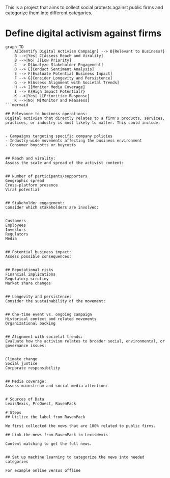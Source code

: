 This is a project that aims to collect social protests against public firms and categorize them into different categories. 

# Define digital activism against firms

```mermaid
graph TD
    A[Identify Digital Activism Campaign] --> B{Relevant to Business?}
    B -->|Yes| C[Assess Reach and Virality]
    B -->|No| J[Low Priority]
    C --> D[Analyze Stakeholder Engagement]
    D --> E[Conduct Sentiment Analysis]
    E --> F[Evaluate Potential Business Impact]
    F --> G[Consider Longevity and Persistence]
    G --> H[Assess Alignment with Societal Trends]
    H --> I[Monitor Media Coverage]
    I --> K{High Impact Potential?}
    K -->|Yes| L[Prioritize Response]
    K -->|No| M[Monitor and Reassess]
```mermaid

## Relevance to business operations:
Digital activism that directly relates to a firm's products, services, practices, or industry is most likely to matter. This could include:


- Campaigns targeting specific company policies
- Industry-wide movements affecting the business environment
- Consumer boycotts or buycotts


## Reach and virality:
Assess the scale and spread of the activist content:


## Number of participants/supporters
Geographic spread
Cross-platform presence
Viral potential


## Stakeholder engagement:
Consider which stakeholders are involved:


Customers
Employees
Investors
Regulators
Media


## Potential business impact:
Assess possible consequences:


## Reputational risks
Financial implications
Regulatory scrutiny
Market share changes


## Longevity and persistence:
Consider the sustainability of the movement:


## One-time event vs. ongoing campaign
Historical context and related movements
Organizational backing


## Alignment with societal trends:
Evaluate how the activism relates to broader social, environmental, or governance issues:


Climate change
Social justice
Corporate responsibility


## Media coverage:
Assess mainstream and social media attention:


# Sources of Data
LexisNexis, ProQuest, RavenPack

# Steps
## Utilize the label from RavenPack

We first collected the news that are 100% related to public firms. 

## Link the news from RavenPack to LexisNexis

Content matching to get the full news. 


## Set up machine learning to categorize the news into needed categories

For example online versus offline


